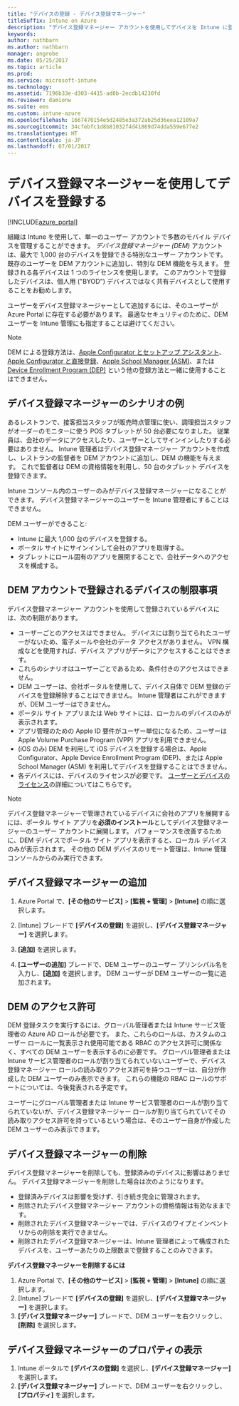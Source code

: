```yaml
---
title: "デバイスの登録 - デバイス登録マネージャー"
titleSuffix: Intune on Azure
description: "デバイス登録マネージャー アカウントを使用してデバイスを Intune に登録します。 \""
keywords: 
author: nathbarn
ms.author: nathbarn
manager: angrobe
ms.date: 05/25/2017
ms.topic: article
ms.prod: 
ms.service: microsoft-intune
ms.technology: 
ms.assetid: 7196b33e-d303-4415-ad0b-2ecdb14230fd
ms.reviewer: damionw
ms.suite: ems
ms.custom: intune-azure
ms.openlocfilehash: 1667470154e5d2485e3a372ab25d36eea12109a7
ms.sourcegitcommit: 34cfebfc1d8b81032f4d41869d74dda559e677e2
ms.translationtype: HT
ms.contentlocale: ja-JP
ms.lasthandoff: 07/01/2017
---
```

# <a name="enroll-devices-using-device-enrollment-manager"></a>デバイス登録マネージャーを使用してデバイスを登録する

[!INCLUDE[azure_portal](./includes/azure_portal.md)]

組織は Intune を使用して、単一のユーザー アカウントで多数のモバイル デバイスを管理することができます。 *デバイス登録マネージャー (DEM)* アカウントは、最大で 1,000 台のデバイスを登録できる特別なユーザー アカウントです。 既存のユーザーを DEM アカウントに追加し、特別な DEM 機能を与えます。 登録される各デバイスは 1 つのライセンスを使用します。 このアカウントで登録したデバイスは、個人用 ("BYOD") デバイスではなく共有デバイスとして使用することをお勧めします。  

ユーザーをデバイス登録マネージャーとして追加するには、そのユーザーが Azure Portal に存在する必要があります。 最適なセキュリティのために、DEM ユーザーを Intune 管理にも指定することは避けてください。

>[!NOTE]
>DEM による登録方法は、[Apple Configurator とセットアップ アシスタント](apple-configurator-setup-assistant-enroll-ios.md)、[Apple Configurator と直接登録](apple-configurator-direct-enroll-ios.md)、[Apple School Manager (ASM)](apple-school-manager-set-up-ios.md)、または [Device Enrollment Program (DEP)](device-enrollment-program-enroll-ios.md) という他の登録方法と一緒に使用することはできません。

## <a name="example-of-a-device-enrollment-manager-scenario"></a>デバイス登録マネージャーのシナリオの例

あるレストランで、接客担当スタッフが販売時点管理に使い、調理担当スタッフがオーダーのモニターに使う POS タブレットが 50 台必要になりました。 従業員は、会社のデータにアクセスしたり、ユーザーとしてサインインしたりする必要はありません。 Intune 管理者はデバイス登録マネージャー アカウントを作成し、レストランの監督者を DEM アカウントに追加し、DEM の機能を与えます。 これで監督者は DEM の資格情報を利用し、50 台のタブレット デバイスを登録できます。

Intune コンソール内のユーザーのみがデバイス登録マネージャーになることができます。 デバイス登録マネージャーのユーザーを Intune 管理者にすることはできません。

DEM ユーザーができること:

-   Intune に最大 1,000 台のデバイスを登録する。
-   ポータル サイトにサインインして会社のアプリを取得する。
-   タブレットにロール固有のアプリを展開することで、会社データへのアクセスを構成する。

## <a name="limitations-of-devices-that-are-enrolled-with-a-dem-account"></a>DEM アカウントで登録されるデバイスの制限事項

デバイス登録マネージャー アカウントを使用して登録されているデバイスには、次の制限があります。

  - ユーザーごとのアクセスはできません。 デバイスには割り当てられたユーザーがないため、電子メールや会社のデータ アクセスがありません。 VPN 構成などを使用すれば、デバイス アプリがデータにアクセスすることはできます。
  - これらのシナリオはユーザーごとであるため、条件付きのアクセスはできません。
  - DEM ユーザーは、会社ポータルを使用して、デバイス自体で DEM 登録のデバイスを登録解除することはできません。 Intune 管理者はこれができますが、DEM ユーザーはできません。
  - ポータル サイト アプリまたは Web サイトには、ローカルのデバイスのみが表示されます。
  - アプリ管理のための Apple ID 要件がユーザー単位になるため、ユーザーは Apple Volume Purchase Program (VPP) アプリを利用できません。
  - (iOS のみ) DEM を利用して iOS デバイスを登録する場合は、Apple Configurator、Apple Device Enrollment Program (DEP)、または Apple School Manager (ASM) を利用してデバイスを登録することはできません。
  - 各デバイスには、デバイスのライセンスが必要です。 [ユーザーとデバイスのライセンス](licenses-assign.md#how-user-and-device-licenses-affect-access-to-services)の詳細についてはこちらです。


> [!NOTE]
> デバイス登録マネージャーで管理されているデバイスに会社のアプリを展開するには、ポータル サイト アプリを**必須のインストール**としてデバイス登録マネージャーのユーザー アカウントに展開します。
> パフォーマンスを改善するために、DEM デバイスでポータル サイト アプリを表示すると、ローカル デバイスのみが表示されます。 その他の DEM デバイスのリモート管理は、Intune 管理コンソールからのみ実行できます。


## <a name="add-a-device-enrollment-manager"></a>デバイス登録マネージャーの追加

1.  Azure Portal で、**[その他のサービス]** > **[監視 + 管理]** > **[Intune]** の順に選択します。

2.  [Intune] ブレードで **[デバイスの登録]** を選択し、**[デバイス登録マネージャー]** を選択します。

3.  **[追加]** を選択します。

4.  **[ユーザーの追加]** ブレードで、DEM ユーザーのユーザー プリンシパル名を入力し、**[追加]** を選択します。 DEM ユーザーが DEM ユーザーの一覧に追加されます。

## <a name="permissions-for-dem"></a>DEM のアクセス許可

DEM 登録タスクを実行するには、グローバル管理者または Intune サービス管理者の Azure AD ロールが必要です。 また、これらのロールは、カスタムのユーザー ロールに一覧表示され使用可能である RBAC のアクセス許可に関係なく、すべての DEM ユーザーを表示するのに必要です。 グローバル管理者または Intune サービス管理者のロールが割り当てられていないユーザーで、デバイス登録マネージャー ロールの読み取りアクセス許可を持つユーザーは、自分が作成した DEM ユーザーのみ表示できます。 これらの機能の RBAC ロールのサポートについては、今後発表される予定です。

ユーザーにグローバル管理者または Intune サービス管理者のロールが割り当てられていないが、デバイス登録マネージャー ロールが割り当てられていてその読み取りアクセス許可を持っているという場合は、そのユーザー自身が作成した DEM ユーザーのみ表示できます。

## <a name="remove-a-device-enrollment-manager"></a>デバイス登録マネージャーの削除

デバイス登録マネージャーを削除しても、登録済みのデバイスに影響はありません。 デバイス登録マネージャーを削除した場合は次のようになります。

-   登録済みデバイスは影響を受けず、引き続き完全に管理されます。
-   削除されたデバイス登録マネージャー アカウントの資格情報は有効なままです。
-   削除されたデバイス登録マネージャーでは、デバイスのワイプとインベントリからの削除を実行できません。
-   削除されたデバイス登録マネージャーは、Intune 管理者によって構成されたデバイスを、ユーザーあたりの上限数まで登録することのみできます。

**デバイス登録マネージャーを削除するには**

1. Azure Portal で、**[その他のサービス]** > **[監視 + 管理]** > **[Intune]** の順に選択します。
2. [Intune] ブレードで **[デバイスの登録]** を選択し、**[デバイス登録マネージャー]** を選択します。
3. **[デバイス登録マネージャー]** ブレードで、DEM ユーザーを右クリックし、**[削除]** を選択します。

## <a name="view-the-properties-of-a-device-enrollment-manager"></a>デバイス登録マネージャーのプロパティの表示

1. Intune ポータルで **[デバイスの登録]** を選択し、**[デバイス登録マネージャー]** を選択します。
2. **[デバイス登録マネージャー]** ブレードで、DEM ユーザーを右クリックし、**[プロパティ]** を選択します。
